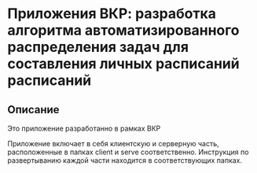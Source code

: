 # Приложения ВКР: разработка алгоритма автоматизированного распределения задач для составления личных расписаний расписаний

## Описание
Это приложение разработанно в рамках ВКР 

Приложение включает в себя клиентскую и серверную часть, расположенные в папках client и serve соответственно.
Инструкция по развертыванию каждой части находится в соответствующих папках.